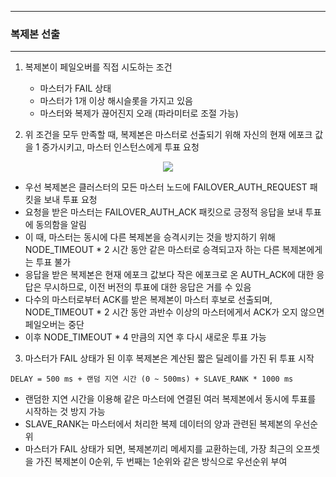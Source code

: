-----
### 복제본 선출
-----
1. 복제본이 페일오버를 직접 시도하는 조건
   - 마스터가 FAIL 상태
   - 마스터가 1개 이상 해시슬롯을 가지고 있음
   - 마스터와 복제가 끊어진지 오래 (파라미터로 조절 가능)

2. 위 조건을 모두 만족할 때, 복제본은 마스터로 선출되기 위해 자신의 현재 에포크 값을 1 증가시키고, 마스터 인스턴스에게 투표 요청
<div align="center">
<img src="https://github.com/user-attachments/assets/e3828518-28c5-4d91-bbb4-45baef022cd7">
</div>

   - 우선 복제본은 클러스터의 모든 마스터 노드에 FAILOVER_AUTH_REQUEST 패킷을 보내 투표 요청
   - 요청을 받은 마스터는 FAILOVER_AUTH_ACK 패킷으로 긍정적 응답을 보내 투표에 동의함을 알림
   - 이 때, 마스터는 동시에 다른 복제본을 승격시키는 것을 방지하기 위해 NODE_TIMEOUT * 2 시간 동안 같은 마스터로 승격되고자 하는 다른 복제본에게는 투표 불가
   - 응답을 받은 복제본은 현재 에포크 값보다 작은 에포크로 온 AUTH_ACK에 대한 응답은 무시하므로, 이전 버전의 투표에 대한 응답은 거를 수 있음
   - 다수의 마스터로부터 ACK를 받은 복제본이 마스터 후보로 선출되며, NODE_TIMEOUT * 2 시간 동안 과반수 이상의 마스터에게서 ACK가 오지 않으면 페일오버는 중단
   - 이후 NODE_TIMEOUT * 4 만큼의 지연 후 다시 새로운 투표 가능

3. 마스터가 FAIL 상태가 된 이후 복제본은 계산된 짧은 딜레이를 가진 뒤 투표 시작
```
DELAY = 500 ms + 랜덤 지연 시간 (0 ~ 500ms) + SLAVE_RANK * 1000 ms
```
   - 랜덤한 지연 시간을 이용해 같은 마스터에 연결된 여러 복제본에서 동시에 투표를 시작하는 것 방지 가능
   - SLAVE_RANK는 마스터에서 처리한 복제 데이터의 양과 관련된 복제본의 우선순위
   - 마스터가 FAIL 상태가 되면, 복제본끼리 메세지를 교환하는데, 가장 최근의 오프셋을 가진 복제본이 0순위, 두 번째는 1순위와 같은 방식으로 우선순위 부여
